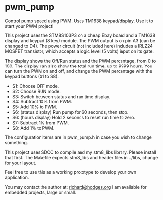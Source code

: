 # pwm_pump
Control pump speed using PWM. Uses TM1638 keypad/display. Use it to start your PWM project!

This project uses the STM8S103P3 on a cheap Ebay board and a TM1638 display and keypad (8 key) module. The PWM output is on
pin A3 (can be changed to D4). The power circuit (not included here) includes a IRLZ24 MOSFET transistor, which accepts
a logic level (5 volts) input on its gate.

The display shows the Off/Run status and the PWM percentage, from 0 to 100. The display can also show the total run time,
up to 9999 hours. You can turn the PWM on and off, and change the PWM percentage with the keypad buttons (S1 to S8).

* S1: Choose OFF mode.
* S2: Choose RUN mode.
* S3: Switch between status and run time display.
* S4: Subtract 10% from PWM.
* S5: Add 10% to PWM.
* S6: (status display) Run pump for 60 seconds, then stop.
* S6: (hours display) Hold 2 seconds to reset run time to zero.
* S7: Subtract 1% from PWM.
* S8: Add 1% to PWM.

The configuration items are in pwm_pump.h in case you wish to change something.

This project uses SDCC to compile and my stm8_libs library. Please install that first.
The Makefile expects stm8_libs and header files in ../libs, change for your layout.

Feel free to use this as a working prototype to develop your own application.

You may contact the author at: richard@hodges.org
I am available for embedded projects, large or small.
